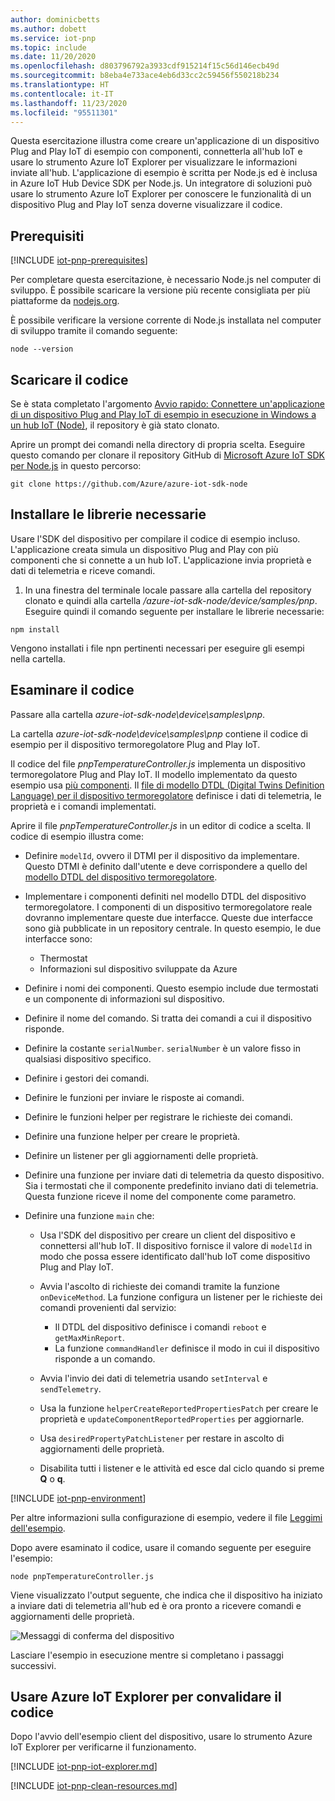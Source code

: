 ```yaml
---
author: dominicbetts
ms.author: dobett
ms.service: iot-pnp
ms.topic: include
ms.date: 11/20/2020
ms.openlocfilehash: d803796792a3933cdf915214f15c56d146ecb49d
ms.sourcegitcommit: b8eba4e733ace4eb6d33cc2c59456f550218b234
ms.translationtype: HT
ms.contentlocale: it-IT
ms.lasthandoff: 11/23/2020
ms.locfileid: "95511301"
---
```

Questa esercitazione illustra come creare un'applicazione di un dispositivo Plug and Play IoT di esempio con componenti, connetterla all'hub IoT e usare lo strumento Azure IoT Explorer per visualizzare le informazioni inviate all'hub. L'applicazione di esempio è scritta per Node.js ed è inclusa in Azure IoT Hub Device SDK per Node.js. Un integratore di soluzioni può usare lo strumento Azure IoT Explorer per conoscere le funzionalità di un dispositivo Plug and Play IoT senza doverne visualizzare il codice.

## <a name="prerequisites"></a>Prerequisiti

[!INCLUDE [iot-pnp-prerequisites](iot-pnp-prerequisites.md)]

Per completare questa esercitazione, è necessario Node.js nel computer di sviluppo. È possibile scaricare la versione più recente consigliata per più piattaforme da [nodejs.org](https://nodejs.org).

È possibile verificare la versione corrente di Node.js installata nel computer di sviluppo tramite il comando seguente:

```cmd/sh
node --version
```

## <a name="download-the-code"></a>Scaricare il codice

Se è stata completato l'argomento [Avvio rapido: Connettere un'applicazione di un dispositivo Plug and Play IoT di esempio in esecuzione in Windows a un hub IoT (Node)](../articles/iot-pnp/quickstart-connect-device.md), il repository è già stato clonato.

Aprire un prompt dei comandi nella directory di propria scelta. Eseguire questo comando per clonare il repository GitHub di [Microsoft Azure IoT SDK per Node.js](https://github.com/Azure/azure-iot-sdk-node) in questo percorso:

```cmd/sh
git clone https://github.com/Azure/azure-iot-sdk-node
```

## <a name="install-required-libraries"></a>Installare le librerie necessarie

Usare l'SDK del dispositivo per compilare il codice di esempio incluso. L'applicazione creata simula un dispositivo Plug and Play con più componenti che si connette a un hub IoT. L'applicazione invia proprietà e dati di telemetria e riceve comandi.

1. In una finestra del terminale locale passare alla cartella del repository clonato e quindi alla cartella */azure-iot-sdk-node/device/samples/pnp*. Eseguire quindi il comando seguente per installare le librerie necessarie:

```cmd/sh
npm install
```

Vengono installati i file npn pertinenti necessari per eseguire gli esempi nella cartella.

## <a name="review-the-code"></a>Esaminare il codice

Passare alla cartella *azure-iot-sdk-node\device\samples\pnp*.

La cartella *azure-iot-sdk-node\device\samples\pnp* contiene il codice di esempio per il dispositivo termoregolatore Plug and Play IoT.

Il codice del file *pnpTemperatureController.js* implementa un dispositivo termoregolatore Plug and Play IoT. Il modello implementato da questo esempio usa [più componenti](../articles/iot-pnp/concepts-components.md). Il [file di modello DTDL (Digital Twins Definition Language) per il dispositivo termoregolatore](https://github.com/Azure/opendigitaltwins-dtdl/blob/master/DTDL/v2/samples/TemperatureController.json) definisce i dati di telemetria, le proprietà e i comandi implementati.

Aprire il file *pnpTemperatureController.js* in un editor di codice a scelta. Il codice di esempio illustra come:

- Definire `modelId`, ovvero il DTMI per il dispositivo da implementare. Questo DTMI è definito dall'utente e deve corrispondere a quello del [modello DTDL del dispositivo termoregolatore](https://github.com/Azure/opendigitaltwins-dtdl/blob/master/DTDL/v2/samples/TemperatureController.json).

- Implementare i componenti definiti nel modello DTDL del dispositivo termoregolatore. I componenti di un dispositivo termoregolatore reale dovranno implementare queste due interfacce. Queste due interfacce sono già pubblicate in un repository centrale. In questo esempio, le due interfacce sono:

  - Thermostat
  - Informazioni sul dispositivo sviluppate da Azure

- Definire i nomi dei componenti. Questo esempio include due termostati e un componente di informazioni sul dispositivo.

- Definire il nome del comando. Si tratta dei comandi a cui il dispositivo risponde.

- Definire la costante `serialNumber`. `serialNumber` è un valore fisso in qualsiasi dispositivo specifico.

- Definire i gestori dei comandi.

- Definire le funzioni per inviare le risposte ai comandi.

- Definire le funzioni helper per registrare le richieste dei comandi.

- Definire una funzione helper per creare le proprietà.

- Definire un listener per gli aggiornamenti delle proprietà.

- Definire una funzione per inviare dati di telemetria da questo dispositivo. Sia i termostati che il componente predefinito inviano dati di telemetria. Questa funzione riceve il nome del componente come parametro.

- Definire una funzione `main` che:

  - Usa l'SDK del dispositivo per creare un client del dispositivo e connettersi all'hub IoT. Il dispositivo fornisce il valore di `modelId` in modo che possa essere identificato dall'hub IoT come dispositivo Plug and Play IoT.

  - Avvia l'ascolto di richieste dei comandi tramite la funzione `onDeviceMethod`. La funzione configura un listener per le richieste dei comandi provenienti dal servizio:

    - Il DTDL del dispositivo definisce i comandi `reboot` e `getMaxMinReport`.
    - La funzione `commandHandler` definisce il modo in cui il dispositivo risponde a un comando.

  - Avvia l'invio dei dati di telemetria usando `setInterval` e `sendTelemetry`.

  - Usa la funzione `helperCreateReportedPropertiesPatch` per creare le proprietà e `updateComponentReportedProperties` per aggiornarle.

  - Usa `desiredPropertyPatchListener` per restare in ascolto di aggiornamenti delle proprietà.

  - Disabilita tutti i listener e le attività ed esce dal ciclo quando si preme **Q** o **q**.

[!INCLUDE [iot-pnp-environment](iot-pnp-environment.md)]

Per altre informazioni sulla configurazione di esempio, vedere il file [Leggimi dell'esempio](https://github.com/Azure/azure-iot-sdk-node/blob/master/device/samples/pnp/readme.md).

Dopo avere esaminato il codice, usare il comando seguente per eseguire l'esempio:

```cmd\sh
node pnpTemperatureController.js
```

Viene visualizzato l'output seguente, che indica che il dispositivo ha iniziato a inviare dati di telemetria all'hub ed è ora pronto a ricevere comandi e aggiornamenti delle proprietà.

![Messaggi di conferma del dispositivo](media/iot-pnp-multiple-components-node/multiple-component.png)

Lasciare l'esempio in esecuzione mentre si completano i passaggi successivi.

## <a name="use-azure-iot-explorer-to-validate-the-code"></a>Usare Azure IoT Explorer per convalidare il codice

Dopo l'avvio dell'esempio client del dispositivo, usare lo strumento Azure IoT Explorer per verificarne il funzionamento.

[!INCLUDE [iot-pnp-iot-explorer.md](iot-pnp-iot-explorer.md)]

[!INCLUDE [iot-pnp-clean-resources.md](iot-pnp-clean-resources.md)]
